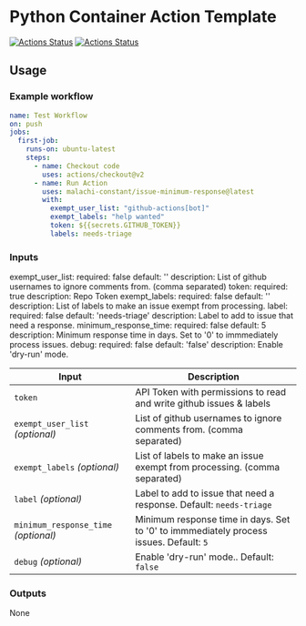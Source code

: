 # Python Container Action Template
[![Actions Status](https://github.com/malachi-constant/issue-minimum-response/workflows/Lint/badge.svg)](https://github.com/malachi-constant/issue-minimum-response/actions)
[![Actions Status](https://github.com/malachi-constant/issue-minimum-response/workflows/Test%20Workflow/badge.svg)](https://github.com/malachi-constant/issue-minimum-response/actions)


## Usage


### Example workflow

```yaml
name: Test Workflow
on: push
jobs:
  first-job:
    runs-on: ubuntu-latest
    steps:
      - name: Checkout code
        uses: actions/checkout@v2
      - name: Run Action
        uses: malachi-constant/issue-minimum-response@latest
        with:
          exempt_user_list: "github-actions[bot]"
          exempt_labels: "help wanted"
          token: ${{secrets.GITHUB_TOKEN}}
          labels: needs-triage
```

### Inputs

exempt_user_list: 
    required: false 
    default: ''
    description: List of github usernames to ignore comments from. (comma separated) 
  token:
    required: true
    description: Repo Token
  exempt_labels:
    required: false
    default: ''
    description: List of labels to make an issue exempt from processing.
  label:
    required: false
    default: 'needs-triage'
    description: Label to add to issue that need a response.
  minimum_response_time:
    required: false
    default: 5
    description: Minimum response time in days. Set to '0' to immmediately process issues.
  debug:
    required: false
    default: 'false'
    description: Enable 'dry-run' mode.

| Input                                             | Description                                        |
|------------------------------------------------------|-----------------------------------------------|
| `token` | API Token with permissions to read and write github issues & labels |
| `exempt_user_list` _(optional)_  | List of github usernames to ignore comments from. (comma separated) |
| `exempt_labels` _(optional)_  | List of labels to make an issue exempt from processing. (comma separated) |
| `label` _(optional)_  | Label to add to issue that need a response. Default: `needs-triage` |
| `minimum_response_time` _(optional)_  | Minimum response time in days. Set to '0' to immmediately process issues. Default: `5` |
| `debug` _(optional)_  | Enable 'dry-run' mode.. Default: `false` |


### Outputs
None
